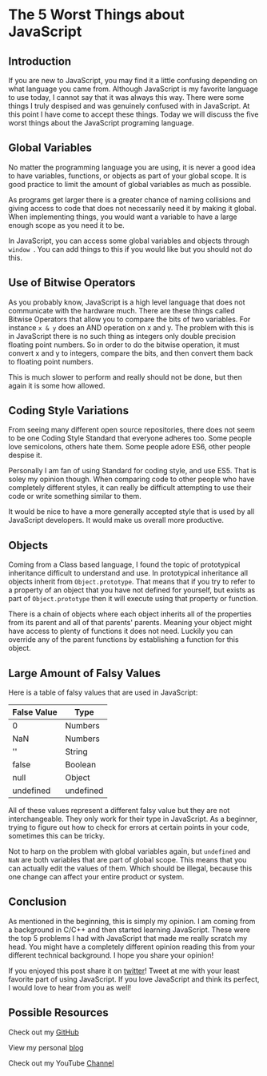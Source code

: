 # The 5 Worst Things about JavaScript## IntroductionIf you are new to JavaScript, you may find it a little confusing depending on what language you came from.  Although JavaScript is my favorite language to use today, I cannot say that it was always this way.  There were some things I truly despised and was genuinely confused with in JavaScript.  At this point I have come to accept these things. Today we will discuss the five worst things about the JavaScript programing language.

## Global VariablesNo matter the programming language you are using, it is never a good idea to have variables, functions, or objects as part of your global scope.  It is good practice to limit the amount of global variables as much as possible.  

As programs get larger there is a greater chance of naming collisions and giving access to code that does not necessarily need it by making it global.  When implementing things, you would want a variable to have a large enough scope as you need it to be.  

In JavaScript, you can access some global variables and objects through `window	`.  You can add things to this if you would like but you should not do this.
## Use of Bitwise Operators

As you probably know, JavaScript is a high level language that does not communicate with the hardware much.  There are these things called Bitwise Operators that allow you to compare the bits of two variables.  For instance `x & y` does an AND operation on x and y.  The problem with this is in JavaScript there is no such thing as integers only double precision floating point numbers.  So in order to do the bitwise operation, it must convert x and y to integers, compare the bits, and then convert them back to floating point numbers.

This is much slower to perform and really should not be done, but then again it is some how allowed.

## Coding Style Variations

From seeing many different open source repositories, there does not seem to be one Coding Style Standard that everyone adheres too.  Some people love semicolons, others hate them.  Some people adore ES6, other people despise it.  

Personally I am fan of using Standard for coding style, and use ES5.  That is soley my opinion though.  When comparing code to other people who have completely different styles, it can really be difficult attempting to use their code or write something similar to them.  

It would be nice to have a more generally accepted style that is used by all JavaScript developers. It would make us overall more productive.## Objects

Coming from a Class based language, I found the topic of prototypical  inheritance difficult to understand and use.  In prototypical inheritance all objects inherit from `Object.prototype`.  That means that if you try to refer to a property of an object that you have not defined for yourself, but exists as part of `Object.prototype` then it will execute using that property or function.  

There is a chain of objects where each object inherits all of the properties from its parent and all of that parents' parents.  Meaning your object might have access to plenty of functions it does not need. Luckily you can override any of the parent functions by establishing a function for this object.
## Large Amount of Falsy Values

Here is a table of falsy values that are used in JavaScript: 

| False Value | Type      |
|-------------|-----------|
| 0           | Numbers   |
| NaN         | Numbers   |
| ''          | String    |
| false       | Boolean   |
| null        | Object    |
| undefined   | undefined |

All of these values represent a different falsy value but they are not interchangeable.  They only work for their type in JavaScript.  As a beginner, trying to figure out how to check for errors at certain points in your code, sometimes this can be tricky.

Not to harp on the problem with global variables again, but `undefined` and `NaN` are both variables that are part of global scope.  This means that you can actually edit the values of them.  Which should be illegal, because this one change can affect your entire product or system.
## Conclusion As mentioned in the beginning, this is simply my opinion.  I am coming from a background in C/C++ and then started learning JavaScript.  These were the top 5 problems I had with JavaScript that made me really scratch my head.  You might have a completely different opinion reading this from your different technical background.  I hope you share your opinion!
If you enjoyed this post share it on [twitter][twit]! Tweet at me with your least favorite part of using JavaScript. If you love JavaScript and think its perfect, I would love to hear from you as well!  
## Possible ResourcesCheck out my [GitHub][mainGit]View my personal [blog][pblog]Check out my YouTube [Channel][youtube][twit]: https://twitter.com/[mainGit]: https://github.com/acucciniello/
[pblog]: http://www.acucciniello.com/
[youtube]: https://www.youtube.com/channel/UC8icMMql5SjCaXXMvILGIUA